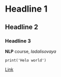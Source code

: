 # Headline 1
## Headline 2
### Headline 3
**NLP** course, *ladalisovaya*
```
print('Helo world')
```
[Link](https://github.com/Ladalisovaya/guacamole/edit/main/README.md)


